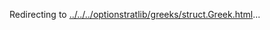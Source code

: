 Redirecting to
[../../../optionstratlib/greeks/struct.Greek.html](../../../optionstratlib/greeks/struct.Greek.html)\...
